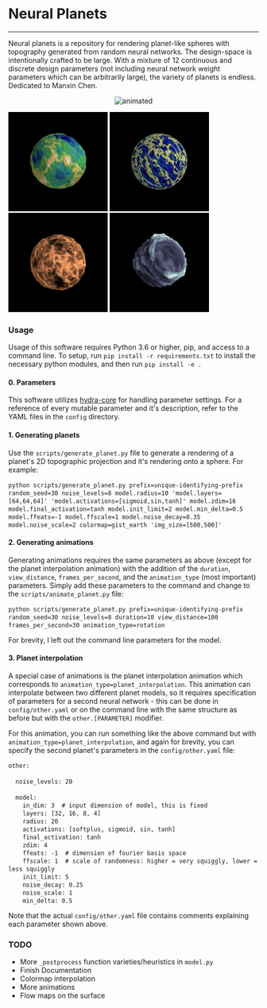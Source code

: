 # Neural Planets
----

Neural planets is a repository for rendering planet-like spheres with topography generated from random neural networks. The design-space is intentionally crafted
to be large. With a mixture of 12 continuous and discrete design parameters (not including neural network weight parameters which can be arbitrarily large), the variety of planets is endless. Dedicated to Manxin Chen.

<p align="center">
  <img src="samples/planet_interpolation.gif" alt="animated" />
</p>

<p float="left">
  <img src="samples/s1.png" width="200" />
  <img src="samples/s2.png" width="200" />
  <img src="samples/s3.png" width="200" />
  <img src="samples/s4.png" width="200" />
</p>

### Usage
Usage of this software requires Python 3.6 or higher, pip, and access to a command line. To setup, run `pip install -r requirements.txt` to install the necessary python modules, and then run `pip install -e .`

#### 0. Parameters
This software utilizes [hydra-core](https://hydra.cc/docs/intro/) for handling parameter settings. For a reference of every mutable parameter and it's description, refer to the YAML files in the `config` directory.

#### 1. Generating planets
Use the `scripts/generate_planet.py` file to generate a rendering of a planet's 2D topographic projection and it's rendering onto a sphere. For example:
```
python scripts/generate_planet.py prefix=unique-identifying-prefix random_seed=30 noise_levels=8 model.radius=10 'model.layers=[64,64,64]' 'model.activations=[sigmoid,sin,tanh]' model.zdim=16 model.final_activation=tanh model.init_limit=2 model.min_delta=0.5 model.ffeats=-1 model.ffscale=1 model.noise_decay=0.35 model.noise_scale=2 colormap=gist_earth 'img_size=[500,500]'
```

#### 2. Generating animations
Generating animations requires the same parameters as above (except for the planet interpolation animation) with the addition of the `duration`, `view_distance`, `frames_per_second`, and the `animation_type` (most important) parameters. Simply add these parameters to the command and change to the `scripts/animate_planet.py` file:
```
python scripts/generate_planet.py prefix=unique-identifying-prefix random_seed=30 noise_levels=8 duration=10 view_distance=100 frames_per_second=30 animation_type=rotation
```
For brevity, I left out the command line parameters for the model.

#### 3. Planet interpolation
A special case of animations is the planet interpolation animation which corresponds to `animation_type=planet_interpolation`. This animation can interpolate between two different planet models, so it requires specification of parameters for a second neural network - this can be done in `config/other.yaml` or on the command line with the same structure as before but with the `other.[PARAMETER]` modifier.  

For this animation, you can run something like the above command but with `animation_type=planet_interpolation`, and again for brevity, you can specify the second planet's parameters in the `config/other.yaml` file:
```
other:

  noise_levels: 20

  model:
    in_dim: 3  # input dimension of model, this is fixed
    layers: [32, 16, 8, 4]
    radius: 20
    activations: [softplus, sigmoid, sin, tanh]
    final_activation: tanh
    zdim: 4
    ffeats: -1  # dimension of fourier basis space
    ffscale: 1  # scale of randomness: higher = very squiggly, lower = less squiggly
    init_limit: 5
    noise_decay: 0.25
    noise_scale: 1
    min_delta: 0.5
```
Note that the actual `config/other.yaml` file contains comments explaining each parameter shown above.


### TODO
- More `_postprocess` function varieties/heuristics in `model.py`
- Finish Documentation
- Colormap interpolation
- More animations
- Flow maps on the surface
